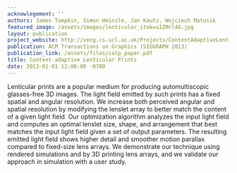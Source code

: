 ```yaml
---
acknowlegement: ''
authors: James Tompkin, Simon Heinzle, Jan Kautz, Wojciech Matusik
featured_image: /assets/images/lenticular_itok=uIZMrl4X.jpg
layout: publication
project_website: http://vecg.cs.ucl.ac.uk/Projects/ContentAdaptiveLenticularPrints/
publication: ACM Transactions on Graphics (SIGGRAPH 2013)
publication_link: /assets/files/calp_paper.pdf
title: Content-adaptive Lenticular Prints
date: 2013-01-01 12:00:00 -0700
---
```


Lenticular prints are a popular medium for producing automultiscopic glasses-free 3D images. The light field emitted by such prints has a fixed spatial and angular resolution. We increase both perceived angular and spatial resolution by modifying the lenslet array to better match the content of a given light field. Our optimization algorithm analyzes the input light field and computes an optimal lenslet size, shape, and arrangement that best matches the input light field given a set of output parameters. The resulting emitted light field shows higher detail and smoother motion parallax compared to fixed-size lens arrays. We demonstrate our technique using rendered simulations and by 3D printing lens arrays, and we validate our approach in simulation with a user study.